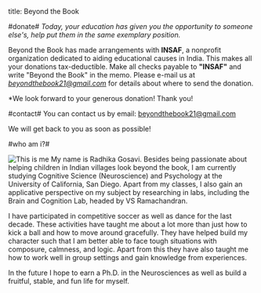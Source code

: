 title: Beyond the Book

#donate#
*Today, your education has given you the opportunity to someone else's, help put them in the same exemplary position.*

Beyond the Book has made arrangements with **INSAF**, a nonprofit organization dedicated to aiding educational causes in India. This makes all your donations tax-deductible. Make all checks payable to **"INSAF"** and write "Beyond the Book" in the memo. Please e-mail us at *beyondthebook21@gmail.com* for details about where to send the donation.

*We look forward to your generous donation! Thank you!

#contact#
You can contact us by email: beyondthebook21@gmail.com

We will get back to you as soon as possible!

#who am i?#

![This is me](/btb/images/radhika.png)
My name is Radhika Gosavi. Besides being passionate about helping children in Indian villages look beyond the book, I am currently studying Cognitive Science (Neuroscience) and Psychology at the University of California, San Diego. Apart from my classes, I also gain an applicative perspective on my subject by researching in labs, including the Brain and Cognition Lab, headed by VS Ramachandran.

I have participated in competitive soccer as well as dance for the last decade. These activities have taught me about a lot more than just how to kick a ball and how to move around gracefully. They have helped build my character such that I am better able to face tough situations with composure, calmness, and logic. Apart from this they have also taught me how to work well in group settings and gain knowledge from experiences.

In the future I hope to earn a Ph.D. in the Neurosciences as well as build a fruitful, stable, and fun life for myself.